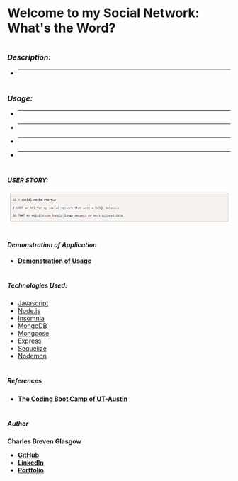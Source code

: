 # **Welcome to my Social Network: What's the Word?**

#

### *Description:*

- ****

#

### *Usage:*

- ****
- ****
- ****
- ****

#

#### *USER STORY:*

![User Story](./img/user.story.m18.png)

#

#### *Demonstration of Application*

- **[Demonstration of Usage]()**

#

##### *Technologies Used:*


* [Javascript](https://www.javascript.com/)
* [Node.js](https://nodejs.org/en/)
* [Insomnia](https://insomnia.rest/products/insomnia)
* [MongoDB](https://www.mongodb.com/)
* [Mongoose](https://mongoosejs.com/docs/)
* [Express](https://expressjs.com/)
* [Sequelize](https://sequelize.org/)
* [Nodemon](https://nodemon.io/)

#

##### *References*

- **[The Coding Boot Camp of UT-Austin](https://techbootcamps.utexas.edu/coding/)**

#

##### *Author*

**Charles Breven Glasgow**

- **[GitHub](https://github.com/Brevenn)**
- **[LinkedIn](https://www.linkedin.com/in/charles-glasgow-7b07a41a3/)**
- **[Portfolio](https://brevenn.github.io/Portfolio-Full-Stack/)**

#